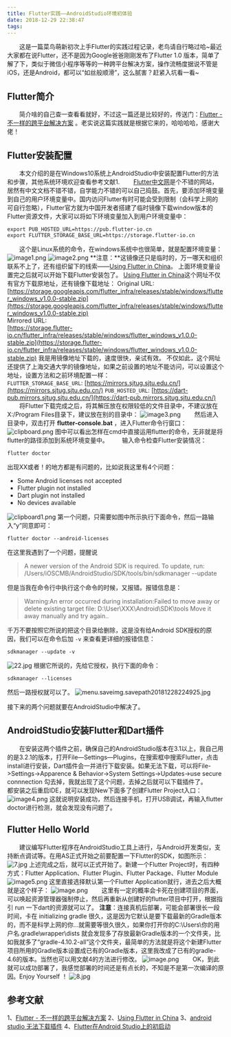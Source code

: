 ```yaml
--- 
title: Flutter实践——AndroidStudio环境初体验
date: 2018-12-29 22:38:47
tags:
--- 
```

&emsp;&emsp;这是一篇菜鸟萌新初次上手Flutter的实践过程记录，老鸟请自行略过哈~最近大家都在说Flutter，还不是因为Google爸爸刚刚发布了Flutter 1.0 版本，简单了解了下，类似于微信小程序等等的一种跨平台解决方案，操作流畅度据说不管是iOS，还是Android，都可以“如丝般顺滑”，这么腻害？赶紧入坑看一看~

## Flutter简介
&emsp;&emsp;简介啥的自己查一查看看就好，不过这一篇还是比较好的，传送门：[Flutter - 不一样的跨平台解决方案](https://www.jianshu.com/p/eff00093ed49) 。老实说这篇实践就是根据它来的，哈哈哈哈，感谢大佬！

## Flutter安装配置
&emsp;&emsp;本文介绍的是在Windows10系统上AndroidStudio中安装配置Flutter的方法和步骤，其他系统环境欢迎查看参考文献1.
&emsp;&emsp;[Flutter中文网](https://flutterchina.club/setup-windows/)是个不错的网站，居然有中文文档不错不错，自学能力不错的可以自己捣鼓。首先，要添加环境变量到自己的用户环境变量中。国内访问Flutter有时可能会受到限制（会科学上网的可自行忽略），Flutter官方就为中国开发者搭建了临时镜像下载window版本的Flutter资源文件，大家可以将如下环境变量加入到用户环境变量中：
```
export PUB_HOSTED_URL=https://pub.flutter-io.cn
export FLUTTER_STORAGE_BASE_URL=https://storage.flutter-io.cn
```
&emsp;&emsp;这个是Linux系统的命令，在windows系统中也很简单，就是配置环境变量：
![image1.png](https://upload-images.jianshu.io/upload_images/3623770-09625a54a80889f0.png?imageMogr2/auto-orient/strip%7CimageView2/2/w/1240)
![image2.png](https://upload-images.jianshu.io/upload_images/3623770-6fe7146feb75415a.png?imageMogr2/auto-orient/strip%7CimageView2/2/w/1240)
**注意：**这镜像还只是临时的，万一哪天和组织联系不上了，还有组织留下的线索——[Using Flutter in China](https://flutter.io/community/china)。
上面环境变量设置完之后就可以开始下载Flutter安装包了。
[Using Flutter in China](https://flutter.io/community/china)这个网址不仅有官方下载原地址，还有镜像下载地址：
Original URL: 
 [https://storage.googleapis.com/flutter_infra/releases/stable/windows/flutter_windows_v1.0.0-stable.zip](https://storage.googleapis.com/flutter_infra/releases/stable/windows/flutter_windows_v1.0.0-stable.zip)  
Mirrored URL:  
[https://storage.flutter-io.cn/flutter_infra/releases/stable/windows/flutter_windows_v1.0.0-stable.zip](https://storage.flutter-io.cn/flutter_infra/releases/stable/windows/flutter_windows_v1.0.0-stable.zip)
我是用镜像地址下载的，速度很快，亲试有效。
不仅如此，这个网址还提供了上海交通大学的镜像地址，如果之前设置的地址不能访问，可以设置这个地址，设置方法和之前环境配置一样：
`FLUTTER_STORAGE_BASE_URL`: [https://mirrors.sjtug.sjtu.edu.cn/](https://mirrors.sjtug.sjtu.edu.cn/)
`PUB_HOSTED_URL`: [https://dart-pub.mirrors.sjtug.sjtu.edu.cn/](https://dart-pub.mirrors.sjtug.sjtu.edu.cn/)
&emsp;&emsp;将Flutter下载完成之后，将其解压放在权限较低的文件目录中，不建议放在X:/Program Files目录下，建议放在别的目录中：
![image3.png](https://upload-images.jianshu.io/upload_images/3623770-5a4391f55c4adf94.png?imageMogr2/auto-orient/strip%7CimageView2/2/w/1240)
&emsp;&emsp;然后进入目录中，双击打开 **flutter-console.bat** ，进入Flutter命令行窗口：
![clipboard.png](https://upload-images.jianshu.io/upload_images/3623770-b7e17d46ba7d0412.png?imageMogr2/auto-orient/strip%7CimageView2/2/w/1240)
图中可以看出怎样在cmd中直接运用flutter的命令，无非就是将flutter的路径添加到系统环境变量中。
&emsp;&emsp;输入命令检查Flutter安装情况：
```
flutter doctor
```
出现XX或者！的地方都是有问题的，比如说我这里有4个问题：
- Some Android licenses not accepted 
- Flutter plugin not installed
- Dart plugin not installed
- No devices available

![clipboard1.png](https://upload-images.jianshu.io/upload_images/3623770-3587b0de775d042c.png?imageMogr2/auto-orient/strip%7CimageView2/2/w/1240)
第一个问题，只需要如图中所示执行下面命令，然后一路输入“y”同意即可：
```
flutter doctor --android-licenses
```
在这里我遇到了一个问题，提醒说
>A newer version of the Android SDK is required. To update, run:
/Users/iOSCMB/AndroidStudio/SDK/tools/bin/sdkmanager --update

但是当我在命令行中执行这个命令的时候，又报错。报错信息是：
>Warning:An error occurred during installation:Failed to move away or delete existing target file: D:\User\XXX\Android\SDK\tools
Move it away manually and try again..

千万不要按照它所说的把这个目录给删除，这是没有给Android SDK授权的原因，我们可以在命令后加 `-v` 来查看更详细的报错信息：
```
sdkmanager --update -v
```
![22.jpg](https://upload-images.jianshu.io/upload_images/3623770-6826de3654b6fff7.jpg?imageMogr2/auto-orient/strip%7CimageView2/2/w/1240)
根据它所说的，先给它授权，执行下面的命令：
```
sdkmanager --licenses
```
然后一路授权就可以了。
![menu.saveimg.savepath20181228224925.jpg](https://upload-images.jianshu.io/upload_images/3623770-2f996de29c6d7135.jpg?imageMogr2/auto-orient/strip%7CimageView2/2/w/1240)

接下来的两个问题就要在AndroidStudio中解决了。

## AndroidStudio安装Flutter和Dart插件
&emsp;&emsp;在安装这两个插件之前，确保自己的AndroidStudio版本在3.1以上，我自己用的是3.2.1的版本，打开File—Settings—Plugins，在搜索框中搜索Flutter，点击install进行安装，Dart插件会一并进行下载安装。如果无法下载，可以将File->Settings->Apparence & Behavior->System Settings->Updates->use secure connnection 勾去掉，我就出现了这个问题，去掉之后就可以下载插件了。
&emsp;&emsp;都安装之后重启IDE，就可以发现New下面多了创建Flutter Project入口：
![image4.png](https://upload-images.jianshu.io/upload_images/3623770-0bc963a02dac1bc8.png?imageMogr2/auto-orient/strip%7CimageView2/2/w/1240)
这就说明安装成功，然后连接手机，打开USB调试，再输入flutter doctor进行检测，就会发现没有问题了。

## Flutter Hello World
&emsp;&emsp;建议编写Flutter程序在AndroidStudio工具上进行，与Android开发类似，支持断点调试等。在用AS正式开始之前要配置一下Flutter的SDK，如图所示：
![7.jpg](https://upload-images.jianshu.io/upload_images/3623770-cae3c607cc24f096.jpg?imageMogr2/auto-orient/strip%7CimageView2/2/w/1240)
上述完成之后，就可以正式开始了。新建一个Flutter Project时，有四种方式：Flutter Application、Flutter Plugin、Flutter Package、Flutter Module
![image5.png](https://upload-images.jianshu.io/upload_images/3623770-d3788f3f140a4087.png?imageMogr2/auto-orient/strip%7CimageView2/2/w/1240)
这里直接选择默认第一个Flutter Application就行，进去之后大概就是这个样子：
![image.png](https://upload-images.jianshu.io/upload_images/3623770-df919533c2a1b67c.png?imageMogr2/auto-orient/strip%7CimageView2/2/w/1240)
&emsp;&emsp;这里有一定的概率会卡死在创建项目的界面，可以唤起资源管理器强制停止，然后再重新从创建好的flutter项目中打开，根据指引 run 一下dart的资源就可以了。
**注意**：连接真机后部署，可能会部署很长一段时间，卡在 initializing gradle 很久，这是因为它默认是要下载最新的Gradle版本的，而不是科学上网的你...就需要等很久很久，如果你打开你的C:\Users\你的用户名\.gradle\wrapper\dists 就会发现多了存放最新Gradle版本的一个文件夹，比如我就多了“gradle-4.10.2-all”这个文件夹，最简单的方法就是将这个新建Flutter项目所用的Gradle版本设置成已有的Gradle版本，这里我改成了已有的gradle-4.6的版本。当然也可以用文献4的方法进行修改。
![image.png](https://upload-images.jianshu.io/upload_images/3623770-27bff4cbe61d425f.png?imageMogr2/auto-orient/strip%7CimageView2/2/w/1240)
&emsp;&emsp;OK，到此就可以成功部署了，我感觉部署的时间还是有点长的，不知是不是第一次编译的原因。Enjoy Yourself ！
![8.jpg](https://upload-images.jianshu.io/upload_images/3623770-1a45e862b0e2489f.jpg?imageMogr2/auto-orient/strip%7CimageView2/2/w/1240)

## 参考文献
1、[Flutter - 不一样的跨平台解决方案](https://www.jianshu.com/p/eff00093ed49)
2、[Using Flutter in China](https://flutter.io/community/china)
3、[android studio 无法下载插件](https://blog.csdn.net/qq_37405874/article/details/80341606)
4、[Flutter在Android Studio上的初启动](https://blog.csdn.net/jxq1994/article/details/81623893)